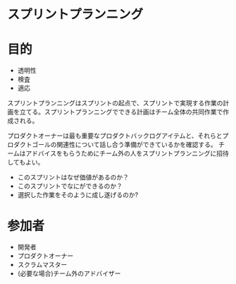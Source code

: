 スプリントプランニング
=====

# 目的

* 透明性
* 検査
* 適応

スプリントプランニングはスプリントの起点で、スプリントで実現する作業の計画を立てる。スプリントプランニングでできる計画はチーム全体の共同作業で作成される。

プロダクトオーナーは最も重要なプロダクトバックログアイテムと、それらとプロダクトゴールの関連性について話し合う準備ができているかを確認する。
チームはアドバイスをもらうためにチーム外の人をスプリントプランニングに招待してもよい。

* このスプリントはなぜ価値があるのか？
* このスプリントでなにができるのか？
* 選択した作業をそのように成し遂げるのか?

# 参加者

* 開発者
* プロダクトオーナー
* スクラムマスター
* (必要な場合)チーム外のアドバイザー
